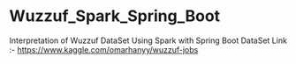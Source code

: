 # Wuzzuf_Spark_Spring_Boot
Interpretation of Wuzzuf DataSet Using Spark with Spring Boot
DataSet Link :- https://www.kaggle.com/omarhanyy/wuzzuf-jobs
